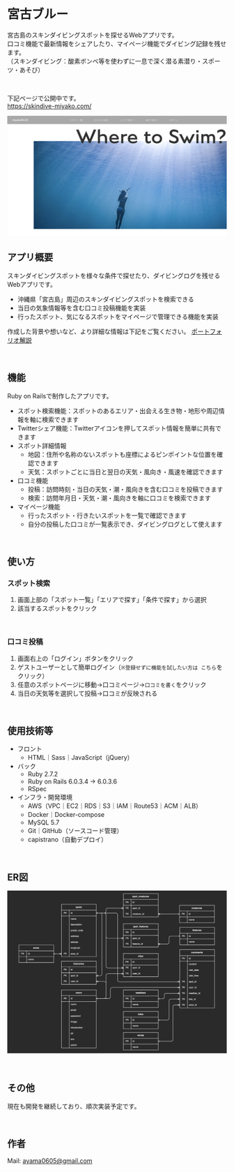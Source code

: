 # 宮古ブルー
宮古島のスキンダイビングスポットを探せるWebアプリです。  
口コミ機能で最新情報をシェアしたり、マイページ機能でダイビング記録を残せます。  
（スキンダイビング：酸素ボンベ等を使わずに一息で深く潜る素潜り・スポーツ・あそび）  

<br>

下記ページで公開中です。  
https://skindive-miyako.com/  

<img src="./ximages/top.jpg" width="600">

<br>

## アプリ概要
スキンダイビングスポットを様々な条件で探せたり、ダイビングログを残せるWebアプリです。  
- 沖縄県「宮古島」周辺のスキンダイビングスポットを検索できる  
- 当日の気象情報等を含む口コミ投稿機能を実装  
- 行ったスポット、気になるスポットをマイページで管理できる機能を実装  

作成した背景や想いなど、より詳細な情報は下記をご覧ください。
[ポートフォリオ解説](https://qiita.com/ayalikesweb/private/7f0f58d9ace7fbd5d89e)

<br>

## 機能
Ruby on Railsで制作したアプリです。
- スポット検索機能：スポットのあるエリア・出会える生き物・地形や周辺情報を軸に検索できます
- Twitterシェア機能：Twitterアイコンを押してスポット情報を簡単に共有できます
- スポット詳細情報
  - 地図：住所や名称のないスポットも座標によるピンポイントな位置を確認できます
  - 天気：スポットごとに当日と翌日の天気・風向き・風速を確認できます
- 口コミ機能
  - 投稿：訪問時刻・当日の天気・潮・風向きを含む口コミを投稿できます
  - 検索：訪問年月日・天気・潮・風向きを軸に口コミを検索できます
- マイページ機能
  - 行ったスポット・行きたいスポットを一覧で確認できます
  - 自分の投稿した口コミが一覧表示でき、ダイビングログとして使えます

<br>

## 使い方
### スポット検索
1. 画面上部の「スポット一覧」「エリアで探す」「条件で探す」から選択
2. 該当するスポットをクリック

<br>

### 口コミ投稿
1. 画面右上の「ログイン」ボタンをクリック
2. ゲストユーザーとして簡単ログイン（`※登録せずに機能を試したい方は こちら`をクリック）
3. 任意のスポットページに移動→口コミページ→`口コミを書く`をクリック
4. 当日の天気等を選択して投稿→口コミが反映される

<br>

## 使用技術等
- フロント
  - HTML｜Sass｜JavaScript（jQuery）
- バック
  - Ruby 2.7.2
  - Ruby on Rails 6.0.3.4 → 6.0.3.6
  - RSpec
- インフラ・開発環境
  - AWS（VPC｜EC2｜RDS｜S3｜IAM｜Route53｜ACM｜ALB）
  - Docker｜Docker-compose
  - MySQL 5.7
  - Git｜GitHub（ソースコード管理）
  - capistrano（自動デプロイ）

<br>

## ER図
![ER](./ximages/er.jpg)

<br>

## その他
現在も開発を継続しており、順次実装予定です。

<br>

## 作者
Mail: [ayama0605@gmail.com](mailto:ayama0605@gmail.com)
